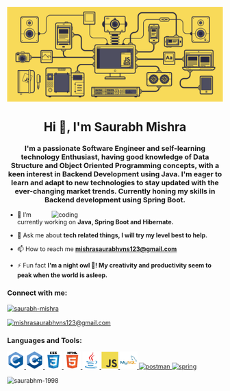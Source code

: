 ![logo](https://github.com/saurabhm-1998/saurabhm-1998/blob/master/e36ec678-7984-4cdd-8e4c-a3932772ff8e.gif)
<h1 align="center">Hi 👋, I'm Saurabh Mishra</h1>
<h3 align="center">I'm a passionate Software Engineer and self-learning technology Enthusiast, having good knowledge of Data Structure and Object Oriented Programming concepts, with a keen interest in Backend Development using Java. I'm eager to learn and adapt to new technologies to stay updated with the ever-changing market trends. Currently honing my skills in Backend development using Spring Boot.</h3>

<img align="right" alt="coding" width="400" src="https://media.tenor.com/NOYF3f82b_gAAAAC/programmer.gif">

- 🔭 I’m currently working on **Java, Spring Boot and Hibernate.**

- 💬 Ask me about **tech related things, I will try my level best to help.**

- 📫 How to reach me **mishrasaurabhvns123@gmail.com**

- ⚡ Fun fact **I'm a night owl 🦉! My creativity and productivity seem to peak when the world is asleep.**

<h3 align="left">Connect with me:</h3>
<p align="left">
<a href="https://linkedin.com/in/saurabh-mishra" target="blank"><img align="center" src="https://raw.githubusercontent.com/rahuldkjain/github-profile-readme-generator/master/src/images/icons/Social/linked-in-alt.svg" alt="saurabh-mishra" height="30" width="40" /></a>
</p>

<p align="left">
<a href="https://gmail.com/in/mishrasaurabhvns123@gmail.com" target="blank"><img align="center" src="https://icons8.com/icon/qyRpAggnV0zH/gmail" alt="mishrasaurabhvns123@gmail.com" height="30" width="40" /></a>
</p>

<h3 align="left">Languages and Tools:</h3>
<p align="left"> <a href="https://www.cprogramming.com/" target="_blank" rel="noreferrer"> <img src="https://raw.githubusercontent.com/devicons/devicon/master/icons/c/c-original.svg" alt="c" width="40" height="40"/> </a> <a href="https://www.w3schools.com/cpp/" target="_blank" rel="noreferrer"> <img src="https://raw.githubusercontent.com/devicons/devicon/master/icons/cplusplus/cplusplus-original.svg" alt="cplusplus" width="40" height="40"/> </a> <a href="https://www.w3schools.com/css/" target="_blank" rel="noreferrer"> <img src="https://raw.githubusercontent.com/devicons/devicon/master/icons/css3/css3-original-wordmark.svg" alt="css3" width="40" height="40"/> </a> <a href="https://www.w3.org/html/" target="_blank" rel="noreferrer"> <img src="https://raw.githubusercontent.com/devicons/devicon/master/icons/html5/html5-original-wordmark.svg" alt="html5" width="40" height="40"/> </a> <a href="https://www.java.com" target="_blank" rel="noreferrer"> <img src="https://raw.githubusercontent.com/devicons/devicon/master/icons/java/java-original.svg" alt="java" width="40" height="40"/> </a> <a href="https://developer.mozilla.org/en-US/docs/Web/JavaScript" target="_blank" rel="noreferrer"> <img src="https://raw.githubusercontent.com/devicons/devicon/master/icons/javascript/javascript-original.svg" alt="javascript" width="40" height="40"/> </a> <a href="https://www.mysql.com/" target="_blank" rel="noreferrer"> <img src="https://raw.githubusercontent.com/devicons/devicon/master/icons/mysql/mysql-original-wordmark.svg" alt="mysql" width="40" height="40"/> </a> <a href="https://postman.com" target="_blank" rel="noreferrer"> <img src="https://www.vectorlogo.zone/logos/getpostman/getpostman-icon.svg" alt="postman" width="40" height="40"/> </a> <a href="https://spring.io/" target="_blank" rel="noreferrer"> <img src="https://www.vectorlogo.zone/logos/springio/springio-icon.svg" alt="spring" width="40" height="40"/> </a> </p>

<p><img align="center" src="https://github-readme-streak-stats.herokuapp.com/?user=saurabhm-1998&" alt="saurabhm-1998" /></p>

